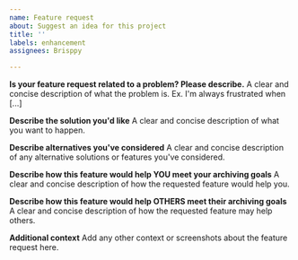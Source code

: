 ```yaml
---
name: Feature request
about: Suggest an idea for this project
title: ''
labels: enhancement
assignees: Brisppy

---
```


**Is your feature request related to a problem? Please describe.**
A clear and concise description of what the problem is. Ex. I'm always frustrated when [...]

**Describe the solution you'd like**
A clear and concise description of what you want to happen.

**Describe alternatives you've considered**
A clear and concise description of any alternative solutions or features you've considered.

**Describe how this feature would help YOU meet your archiving goals**
A clear and concise description of how the requested feature would help you.

**Describe how this feature would help OTHERS meet their archiving goals**
A clear and concise description of how the requested feature may help others.

**Additional context**
Add any other context or screenshots about the feature request here.
